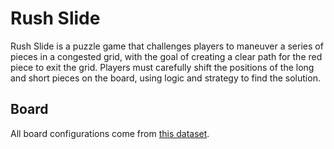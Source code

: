 # Rush Slide

Rush Slide is a puzzle game that challenges players to maneuver a series of pieces in a congested grid, with the goal of creating a clear path for the red piece to exit the grid. Players must carefully shift the positions of the long and short pieces on the board, using logic and strategy to find the solution.

## Board

All board configurations come from [this dataset](https://www.michaelfogleman.com/rush/).
